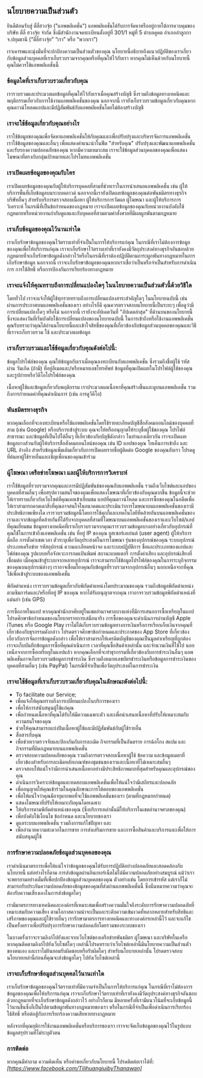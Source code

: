 นโยบายความเป็นส่วนตัว
----------------

ยินดีต้อนรับสู่ ตี่ลี่ฮวงจุ้ย ("แอพพลิเคชั่น") แอพพลิเคชั่นได้รับการจัดหาหรืออยู่ภายใต้การควบคุมของ บริษัท ตี่ลี่ ฮวงจุ้ย จำกัด ซึ่งมีสำนักงานจดทะเบียนตั้งอยู่ที่ 301/1 หมู่ที่ 5 ตำบลคูคต อำเภอลำลูกกา จ.ปทุมธานี (“ตี่ลี่ฮวงจุ้ย” “เรา” หรือ “พวกเรา”)

เราเคารพและมุ่งมั่นที่จะปกป้องความเป็นส่วนตัวของคุณ  นโยบายนี้อธิบายถึงแนวปฏิบัติของเราเกี่ยวกับข้อมูลส่วนบุคคลที่เราเก็บรวบรวมจากคุณหรือที่คุณให้ไว้กับเรา หากคุณไม่เห็นด้วยกับนโยบายนี้ คุณไม่ควรใช้แอพพลิเคชั่นนี้

### ข้อมูลใดที่เราเก็บรวบรวมเกี่ยวกับคุณ
เรารวบรวมและประมวลผลข้อมูลที่คุณให้ไว้กับเราเมื่อคุณสร้างบัญชี ซึ่งรวมถึงข้อมูลทางเทคนิคและพฤติกรรมเกี่ยวกับการใช้งานแอพพลิเคชั่นของคุณ  นอกจากนี้ เรายังเก็บรวบรวมข้อมูลเกี่ยวกับคุณหากคุณดาวน์โหลดแอปและมีปฏิสัมพันธ์กับแอพพลิเคชั่นโดยไม่ต้องสร้างบัญชี

### เราจะใช้ข้อมูลเกี่ยวกับคุณอย่างไร
เราใช้ข้อมูลของคุณเพื่อจัดหาแอพพลิเคชั่นให้กับคุณและเพื่อปรับปรุงและบริหารจัดการแอพพลิเคชั่น เราใช้ข้อมูลของคุณและอื่นๆ เพื่อแสดงคำแนะนำในฟีด "สำหรับคุณ" ปรับปรุงและพัฒนาแอพพลิเคชั่นและรับรองความปลอดภัยของคุณ  หากมีความเหมาะสม เราจะใช้ข้อมูลส่วนบุคคลของคุณเพื่อแสดงโฆษณาที่ตรงกับกลุ่มเป้าหมายและโปรโมทแอพพลิเคชั่น

### เราเปิดเผยข้อมูลของคุณกับใคร
เราเปิดเผยข้อมูลของคุณกับผู้ให้บริการบุคคลที่สามที่ช่วยเราในการนำเสนอแอพพลิเคชั่น เช่น ผู้ให้บริการพื้นที่เก็บข้อมูลบนระบบคลาวด์ นอกจากนี้เรายังเปิดเผยข้อมูลของคุณต่อพันธมิตรทางธุรกิจ บริษัทอื่นๆ สำหรับบริการตรวจสอบเนื้อหา ผู้ให้บริการการวัดผล ผู้โฆษณา และผู้ให้บริการการวิเคราะห์ ในกรณีที่เป็นข้อกำหนดของกฎหมาย เราจะเปิดเผยข้อมูลของคุณกับหน่วยงานบังคับใช้กฎหมายหรือหน่วยงานกำกับดูแลและกับบุคคลที่สามตามคำสั่งศาลที่มีผลผูกพันตามกฎหมาย

### เราเก็บข้อมูลของคุณไว้นานเท่าใด
เราเก็บรักษาข้อมูลของคุณไว้ตราบเท่าที่จำเป็นในการให้บริการแก่คุณ ในกรณีที่เราไม่ต้องการข้อมูลของคุณเพื่อให้บริการแก่คุณ เราจะเก็บรักษาไว้ตราบเท่าที่เรายังคงมีวัตถุประสงค์ทางธุรกิจอันชอบด้วยกฎหมายที่จะเก็บรักษาข้อมูลดังกล่าวไว้หรือในกรณีที่เราต้องปฏิบัติตามภาระผูกพันทางกฎหมายในการเก็บรักษาข้อมูล นอกจากนี้ เราจะเก็บรักษาข้อมูลของคุณหากเราเชื่อว่าเป็นหรือจำเป็นสำหรับการดำเนินการ การใช้สิทธิ์ หรือการป้องกันการเรียกร้องทางกฎหมาย

### เราจะแจ้งให้คุณทราบถึงการเปลี่ยนแปลงใดๆ ในนโยบายความเป็นส่วนตัวนี้ด้วยวิธีใด
โดยทั่วไป เราจะแจ้งให้ผู้ใช้ทุกรายทราบถึงการเปลี่ยนแปลงสาระสำคัญใดๆ ในนโยบายฉบับนี้ เช่น ผ่านการประกาศบนแอพพลิเคชั่นของเรา อย่างไรก็ดี คุณควรตรวจสอบนโยบายนี้เป็นระยะๆ เพื่อดูว่ามีการเปลี่ยนแปลงใดๆ หรือไม่ นอกจากนี้ เรายังจะอัปเดตวันที่ "อัปเดตล่าสุด" ที่ด้านบนของนโยบายนี้ ซึ่งจะแสดงวันที่เริ่มบังคับใช้การเปลี่ยนแปลงของนโยบายฉบับนี้ ในการเข้าถึงหรือใช้งานแอพพลิเคชั่น คุณรับทราบว่าคุณได้อ่านนโยบายนี้และเข้าใจสิทธิ์ของคุณที่เกี่ยวข้องกับข้อมูลส่วนบุคคลของคุณและวิธีที่เราจะเก็บรวบรวม ใช้ และประมวลผลข้อมูล

### เราเก็บรวบรวมและใช้ข้อมูลเกี่ยวกับคุณดังต่อไปนี้:
ข้อมูลโปรไฟล์ของคุณ คุณให้ข้อมูลกับเราเมื่อคุณลงทะเบียนกับแอพพลิเคชั่น ซึ่งรวมถึงชื่อผู้ใช้ รหัสผ่าน วันเกิด (ถ้ามี) ที่อยู่อีเมลและ/หรือหมายเลขโทรศัพท์ ข้อมูลที่คุณเปิดเผยในโปรไฟล์ผู้ใช้ของคุณ และรูปถ่ายหรือวิดีโอโปรไฟล์ของคุณ

เนื้อหาผู้ใช้และข้อมูลเกี่ยวกับพฤติกรรม เราประมวลผลเนื้อหาที่คุณสร้างขึ้นและดูบนแอพพลิเคชั่น รวมถึงการกำหนดค่าที่คุณดำเนินการ (เช่น การดูวีดีโอ)

### พันธมิตรทางธุรกิจ
หากคุณเลือกที่จะลงทะเบียนหรือใช้แอพพลิเคชั่นโดยใช้รายละเอียดบัญชีสื่อสังคมออนไลน์ของบุคคลที่สาม (เช่น Google) หรือบริการเข้าสู่ระบบ คุณจะให้หรืออนุญาตให้ระบุชื่อผู้ใช้ของคุณ โปรไฟล์สาธารณะ และข้อมูลที่เป็นไปได้อื่นๆ ที่เกี่ยวข้องกับบัญชีดังกล่าว ในทำนองเดียวกัน เราจะเปิดเผยข้อมูลบางส่วนกับผู้ให้บริการสื่อสังคมออนไลน์ของคุณ เช่น ID แอปของคุณ โทเค็นการเข้าถึง และ URL อ้างอิง สำหรับข้อมูลเพิ่มเติมเกี่ยวกับการเปิดเผยรายชื่อผู้ติดต่อ Google ของคุณกับเรา โปรดดูที่ค้นหาผู้ใช้รายอื่นและเชิญเพื่อนของคุณเข้าร่วม

### ผู้โฆษณา เครือข่ายโฆษณา และผู้ให้บริการการวิเคราะห์
เราใช้ข้อมูลที่รวบรวมจากคุณและการมีปฏิสัมพันธ์ของคุณกับแอพพลิเคชั่น รวมถึงเว็บไซต์และแอปของบุคคลที่สามอื่นๆ เพื่อสรุปความสนใจของคุณเพื่อแสดงโฆษณาที่เกี่ยวข้องกับคุณมากขึ้น ข้อมูลนี้จะช่วยให้เราทราบเกี่ยวกับเว็บไซต์ที่คุณเคยเข้าเยี่ยมชม แอปที่คุณดาวน์โหลด และการซื้อของคุณในอดีตเพื่อให้เราสามารถคาดเดาสิ่งที่คุณอาจสนใจในอนาคตและประเมินว่าการโฆษณาบนแอพพลิเคชั่นของเรามีประสิทธิภาพเพียงใด เรารวบรวมข้อมูลนี้โดยการใช้คุกกี้และเทคโนโลยีที่คล้ายกันบนแอพพลิเคชั่นของเราและจากข้อมูลที่คล้ายกันที่ได้รับจากบุคคลที่สามที่โฆษณาบนแอพพลิเคชั่นของเราและเว็บไซต์/แอปที่คุณเยี่ยมชม
ข้อมูลทางเทคนิคที่เราเก็บรวบรวมจากคุณเรารวบรวมข้อมูลบางอย่างเกี่ยวกับอุปกรณ์ที่คุณใช้ในการเข้าถึงแอพพลิเคชั่น เช่น ที่อยู่ IP ของคุณ ยูสเซอร์เอเย่นต์ (user agent) ผู้ให้บริการมือถือ การตั้งค่าเขตเวลา ตัวระบุเพื่อวัตถุประสงค์ในการโฆษณา รุ่นของอุปกรณ์ของคุณ ระบบอุปกรณ์ ประเภทเครือข่าย รหัสอุปกรณ์ ความละเอียดหน้าจอ และระบบปฏิบัติการ ชื่อและประเภทของแอปและไฟล์ของคุณ รูปแบบหรือจังหวะการกดแป้นพิมพ์ สถานะแบตเตอรี่ การตั้งค่าเสียง และอุปกรณ์เสียงที่เชื่อมต่อ เมื่อคุณเข้าสู่ระบบจากหลายอุปกรณ์ เราจะสามารถใช้ข้อมูลโปรไฟล์ของคุณในการระบุกิจกรรมของคุณบนอุปกรณ์ต่างๆ เราอาจเชื่อมโยงคุณกับข้อมูลที่รวบรวมจากอุปกรณ์อื่นๆ นอกเหนือจากที่คุณใช้เพื่อเข้าสู่ระบบของแอพพลิเคชั่น

พิกัดตำแหน่ง เรารวบรวมข้อมูลเกี่ยวกับพิกัดตำแหน่งโดยประมาณของคุณ รวมถึงข้อมูลพิกัดตำแหน่งตามซิมการ์ดและ/หรือที่อยู่ IP ของคุณ หากได้รับอนุญาตจากคุณ เราอาจรวบรวมข้อมูลพิกัดตำแหน่งที่แม่นยำ (เช่น GPS)

การซื้อภายในแอป หากคุณพำนักอาศัยอยู่ในเขตอำนาจศาลบางแห่งที่มีการเสนอการซื้อเหรียญในแอป โปรดศึกษาข้อกำหนดของนโยบายรายการเสมือนจริง การซื้อของคุณจะดำเนินการผ่านบัญชี Apple iTunes หรือ Google Play เราไม่ได้เก็บรวบรวมข้อมูลทางการเงินหรือการเรียกเก็บเงินจากคุณที่เกี่ยวข้องกับธุรกรรมดังกล่าว โปรดตรวจศึกษาข้อกำหนดและประกาศของ App Store ที่เกี่ยวข้องเกี่ยวกับการจัดการข้อมูลดังกล่าว เพื่อให้เราสามารถให้เครดิตบัญชีของคุณเป็นมูลค่าเหรียญที่ถูกต้อง เราจะเก็บบันทึกข้อมูลการซื้อที่คุณดำเนินการ เวลาที่คุณซื้อสินค้าเหล่านั้น และจำนวนเงินที่ใช้ไป นอกเหนือจากการซื้อเหรียญในแอปแล้ว หากคุณเลือกที่จะทำธุรกรรมที่เกี่ยวข้องกับการชำระเงินอื่นๆ แอพพลิเคชั่นอาจเก็บรวบรวมข้อมูลการชำระเงิน ซึ่งรวมถึงหมายเลขบัตรชำระเงินหรือข้อมูลการชำระเงินของบุคคลที่สามอื่นๆ (เช่น PayPal) ในกรณีที่จำเป็นเพื่อวัตถุประสงค์ในการชำระเงิน

### เราจะใช้ข้อมูลที่เราเก็บรวบรวมเกี่ยวกับคุณในลักษณะดังต่อไปนี้:
* To facilitate our Service;
* เพื่อแจ้งให้คุณทราบถึงการเปลี่ยนแปลงในบริการของเรา
* เพื่อให้การสนับสนุนผู้ใช้แก่คุณ
* เพื่อกำหนดเนื้อหาที่คุณได้รับให้มีความเฉพาะตัว และเพื่อนำเสนอเนื้อหาที่ปรับให้เหมาะสมกับความสนใจของคุณ
* ช่วยให้คุณสามารถแบ่งปันเนื้อหาผู้ใช้และมีปฏิสัมพันธ์กับผู้ใช้รายอื่น
* สื่อสารกับคุณ 
* เพื่อช่วยเราตรวจจับและป้องกันกับการละเมิด กิจกรรมที่เป็นอันตราย การฉ้อโกง สแปม และกิจกรรมที่ผิดกฎหมายบนแอพพลิเคชั่น
* ตรวจสอบความปลอดภัยของคุณ รวมถึงการตรวจสอบเนื้อหาผู้ใช้ ข้อความ และข้อมูลเมตาที่เกี่ยวข้องสำหรับการละเมิดหลักเกณฑ์ของชุมชนของเราและเนื้อหาที่ไม่เหมาะสมอื่นๆ
* ตรวจสอบให้แน่ใจว่ามีการนำเสนอเนื้อหาอย่างมีประสิทธิภาพมากที่สุดสำหรับคุณและอุปกรณ์ของคุณ
* ดำเนินการวิเคราะห์ข้อมูลและทดสอบแอพพลิเคชั่นเพื่อให้แน่ใจว่ามีเสถียรและปลอดภัย
* เพื่ออนุญาตให้คุณเข้าร่วมในคุณลักษณะการโต้ตอบของแอพพลิเคชั่น
* เพื่อให้แน่ใจว่าคุณมีอายุมากพอที่จะใช้แอพพลิเคชั่นของเรา (ตามที่กฎหมายกำหนด)
* แสดงโฆษณาที่ปรับให้เหมาะกับคุณโดยเฉพาะ
* ให้บริการตามพิกัดตำแหน่งของคุณ (ซึ่งบริการเหล่านั้นมีให้บริการในเขตอำนาจศาลของคุณ)
* เพื่อบังคับใช้เงื่อนไข ข้อกำหนด และนโยบายของเรา 
* ดูแลระบบแอพพลิเคชั่น รวมถึงการแก้ไขปัญหา และ
* เพื่ออำนวยความสะดวกในการขาย การส่งเสริมการขาย และการซื้อสินค้าและบริการและเพื่อให้การสนับสนุนผู้ใช้

### การรักษาความปลอดภัยข้อมูลส่วนบุคคลของคุณ
เราดำเนินมาตรการเพื่อให้แน่ใจว่าข้อมูลของคุณได้รับการปฏิบัติอย่างปลอดภัยและสอดคล้องกับนโยบายนี้ แต่อย่างไรก็ตาม การส่งข้อมูลผ่านอินเทอร์เน็ตไม่ได้มีความปลอดภัยอย่างสมบูรณ์ แม้ว่าเราจะพยายามอย่างเต็มที่เพื่อปกป้องข้อมูลส่วนบุคคลของคุณ ตัวอย่างเช่น โดยการเข้ารหัส แต่เราก็ไม่สามารถรับประกันความปลอดภัยของข้อมูลของคุณที่ส่งผ่านแอพพลิเคชั่นนี้ ซึ่งนั่นหมายความว่าคุณจะต้องรับความเสี่ยงเองในการส่งข้อมูลใดๆ

เรามีมาตรการทางเทคนิคและองค์กรที่เหมาะสมเพื่อสร้างความมั่นใจถึงระดับการรักษาความปลอดภัยที่เหมาะสมกับความเสี่ยง ตามโอกาสความน่าจะเป็นและระดับความเข้มงวดที่หลากหลายสำหรับสิทธิและเสรีภาพของคุณและผู้ใช้รายอื่นๆ  เรารักษามาตรการทางเทคนิคและทางองค์กรเหล่านี้ไว้ และจะแก้ไขเป็นครั้งคราวเพื่อปรับปรุงการรักษาความปลอดภัยโดยรวมของระบบของเรา

ในบางครั้งเราจะรวมลิงก์ไปยังและจากเว็บไซต์ของเครือข่ายพันธมิตร ผู้โฆษณา และบริษัทในเครือ หากคุณติดตามลิงก์ไปยังเว็บไซต์ใดๆ เหล่านี้โปรดทราบว่าเว็บไซต์เหล่านี้มีนโยบายความเป็นส่วนตัวของตนเอง และเราไม่ยินยอมรับผิดชอบหรือรับผิดใดๆ สำหรับนโยบายเหล่านั้น โปรดตรวจสอบนโยบายเหล่านี้ก่อนที่คุณจะส่งข้อมูลใดๆ ไปยังเว็บไซต์เหล่านี้

### เราจะเก็บรักษาข้อมูลส่วนบุคคลไว้นานเท่าใด
เราเก็บรักษาข้อมูลของคุณไว้ตราบเท่าที่มีความจำเป็นในการให้บริการแก่คุณ ในกรณีที่เราไม่ต้องการข้อมูลของคุณเพื่อให้บริการแก่คุณ เราจะเก็บรักษาไว้ตราบเท่าที่เรายังคงมีวัตถุประสงค์ทางธุรกิจอันชอบด้วยกฎหมายที่จะเก็บรักษาข้อมูลดังกล่าวไว้ อย่างไรก็ตาม มีหลายครั้งที่เรามีแนวโน้มที่จะเก็บข้อมูลนี้ไว้นานขึ้นซึ่งก็เป็นไปตามข้อผูกพันทางกฎหมายของเรา หรือในกรณีที่จำเป็นเพื่อดำเนินการเรียกร้อง ใช้สิทธิ์ หรือต่อสู้กับการเรียกร้องความเสียหายทางกฎหมาย

หลังจากที่คุณยุติการใช้งานแอพพลิเคชั่นหรือบริการของเรา เราจจะจัดเก็บข้อมูลของคุณไว้ในรูปแบบข้อมูลสรุปรวมที่ไม่ระบุตัวตน

### การติดต่อ
หากคุณมีคำถาม ความคิดเห็น หรือคำขอเกี่ยวกับนโยบายนี้ โปรดติดต่อเราได้ที่: *[https://www.facebook.com/TilihuangjuibyThanawan]*
